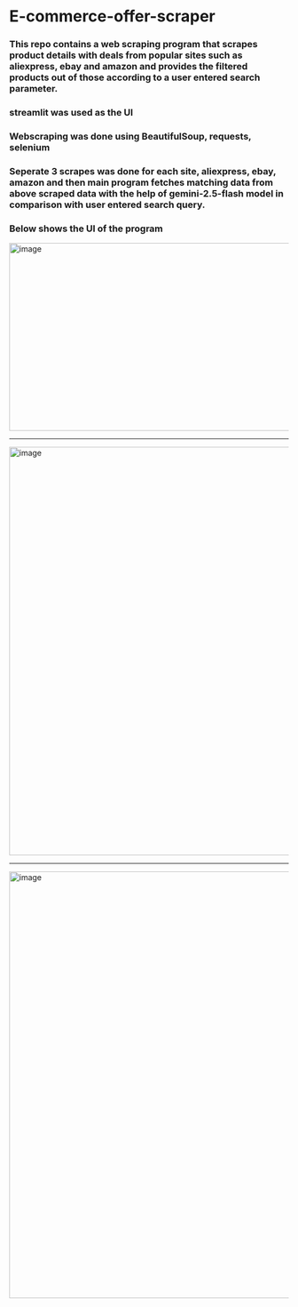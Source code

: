 # E-commerce-offer-scraper
### This repo contains a web scraping program that scrapes product details with deals from popular sites such as aliexpress, ebay and amazon and provides the filtered products out of those according to a user entered search parameter.
### streamlit was used as the UI
### Webscraping was done using BeautifulSoup, requests, selenium
### Seperate 3 scrapes was done for each site, aliexpress, ebay, amazon and then main program fetches matching data from above scraped data with the help of gemini-2.5-flash model in comparison with user entered search query.
### Below shows the UI of the program

<img width="742" height="338" alt="image" src="https://github.com/user-attachments/assets/aa17bef7-42b8-447d-9b9b-bc7cd83ead92" />

---

<img width="898" height="735" alt="image" src="https://github.com/user-attachments/assets/e53c92d5-b481-48bb-b5b1-24c689fca357" />

---

<img width="1416" height="768" alt="image" src="https://github.com/user-attachments/assets/31f1bce0-848d-4e03-b519-026b1c21e0a4" />

